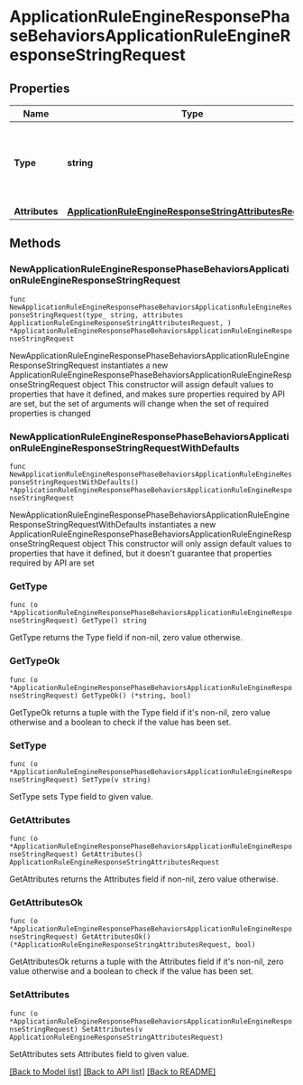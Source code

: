 # ApplicationRuleEngineResponsePhaseBehaviorsApplicationRuleEngineResponseStringRequest

## Properties

Name | Type | Description | Notes
------------ | ------------- | ------------- | -------------
**Type** | **string** | * &#x60;redirect_to_301&#x60; - redirect_to_301 * &#x60;redirect_to_302&#x60; - redirect_to_302 * &#x60;filter_response_cookie&#x60; - filter_response_cookie | 
**Attributes** | [**ApplicationRuleEngineResponseStringAttributesRequest**](ApplicationRuleEngineResponseStringAttributesRequest.md) |  | 

## Methods

### NewApplicationRuleEngineResponsePhaseBehaviorsApplicationRuleEngineResponseStringRequest

`func NewApplicationRuleEngineResponsePhaseBehaviorsApplicationRuleEngineResponseStringRequest(type_ string, attributes ApplicationRuleEngineResponseStringAttributesRequest, ) *ApplicationRuleEngineResponsePhaseBehaviorsApplicationRuleEngineResponseStringRequest`

NewApplicationRuleEngineResponsePhaseBehaviorsApplicationRuleEngineResponseStringRequest instantiates a new ApplicationRuleEngineResponsePhaseBehaviorsApplicationRuleEngineResponseStringRequest object
This constructor will assign default values to properties that have it defined,
and makes sure properties required by API are set, but the set of arguments
will change when the set of required properties is changed

### NewApplicationRuleEngineResponsePhaseBehaviorsApplicationRuleEngineResponseStringRequestWithDefaults

`func NewApplicationRuleEngineResponsePhaseBehaviorsApplicationRuleEngineResponseStringRequestWithDefaults() *ApplicationRuleEngineResponsePhaseBehaviorsApplicationRuleEngineResponseStringRequest`

NewApplicationRuleEngineResponsePhaseBehaviorsApplicationRuleEngineResponseStringRequestWithDefaults instantiates a new ApplicationRuleEngineResponsePhaseBehaviorsApplicationRuleEngineResponseStringRequest object
This constructor will only assign default values to properties that have it defined,
but it doesn't guarantee that properties required by API are set

### GetType

`func (o *ApplicationRuleEngineResponsePhaseBehaviorsApplicationRuleEngineResponseStringRequest) GetType() string`

GetType returns the Type field if non-nil, zero value otherwise.

### GetTypeOk

`func (o *ApplicationRuleEngineResponsePhaseBehaviorsApplicationRuleEngineResponseStringRequest) GetTypeOk() (*string, bool)`

GetTypeOk returns a tuple with the Type field if it's non-nil, zero value otherwise
and a boolean to check if the value has been set.

### SetType

`func (o *ApplicationRuleEngineResponsePhaseBehaviorsApplicationRuleEngineResponseStringRequest) SetType(v string)`

SetType sets Type field to given value.


### GetAttributes

`func (o *ApplicationRuleEngineResponsePhaseBehaviorsApplicationRuleEngineResponseStringRequest) GetAttributes() ApplicationRuleEngineResponseStringAttributesRequest`

GetAttributes returns the Attributes field if non-nil, zero value otherwise.

### GetAttributesOk

`func (o *ApplicationRuleEngineResponsePhaseBehaviorsApplicationRuleEngineResponseStringRequest) GetAttributesOk() (*ApplicationRuleEngineResponseStringAttributesRequest, bool)`

GetAttributesOk returns a tuple with the Attributes field if it's non-nil, zero value otherwise
and a boolean to check if the value has been set.

### SetAttributes

`func (o *ApplicationRuleEngineResponsePhaseBehaviorsApplicationRuleEngineResponseStringRequest) SetAttributes(v ApplicationRuleEngineResponseStringAttributesRequest)`

SetAttributes sets Attributes field to given value.



[[Back to Model list]](../README.md#documentation-for-models) [[Back to API list]](../README.md#documentation-for-api-endpoints) [[Back to README]](../README.md)


